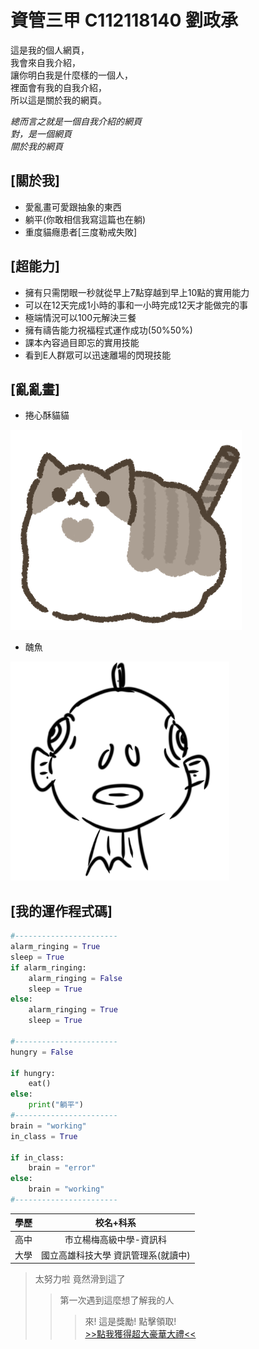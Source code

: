 # 資管三甲 C112118140 劉政承
這是我的個人網頁，\
我會來自我介紹，\
讓你明白我是什麼樣的一個人，\
裡面會有我的自我介紹，\
所以這是關於我的網頁。

*總而言之就是一個自我介紹的網頁*\
*對，是一個網頁*\
*關於我的網頁*

## [關於我]
- 愛亂畫可愛跟抽象的東西
- 躺平(你敢相信我寫這篇也在躺)
- 重度貓癮患者[三度勒戒失敗]
## [超能力]
- 擁有只需閉眼一秒就從早上7點穿越到早上10點的實用能力
- 可以在12天完成1小時的事和一小時完成12天才能做完的事
- 極端情況可以100元解決三餐
- 擁有禱告能力祝福程式運作成功(50%50%)
- 課本內容過目即忘的實用技能
- 看到E人群眾可以迅速離場的閃現技能

## [亂亂畫]
- 捲心酥貓貓

![photo](捲心酥貓貓.png)

- 醜魚

<img src="醜魚.png" alt="photo" width="350">

## [我的運作程式碼]

```python
#-----------------------
alarm_ringing = True
sleep = True
if alarm_ringing:
    alarm_ringing = False
    sleep = True
else:
    alarm_ringing = True
    sleep = True

#-----------------------
hungry = False

if hungry:
    eat()
else:
    print("躺平")
#-----------------------
brain = "working"
in_class = True

if in_class:
    brain = "error"
else:
    brain = "working"
#-----------------------
```

|學歷|校名+科系|
|:--:|:--:|
|高中|市立楊梅高級中學-資訊科|
|大學|國立高雄科技大學 資訊管理系(就讀中)|

>太努力啦 竟然滑到這了
>>第一次遇到這麼想了解我的人
>>>來! 這是獎勵! 點擊領取!\
[>>點我獲得超大豪華大禮<<](https://www.youtube.com/watch?v=fC7oUOUEEi4)
